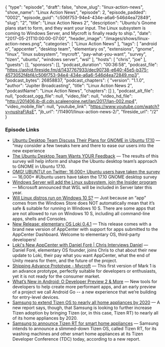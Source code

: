 {
  "type": "episode",
  "draft": false,
  "show_slug": "linux-action-news",
  "show_name": "Linux Action News",
  "episode": 2,
  "episode_padded": "0002",
  "episode_guid": "c506f753-94e4-434e-a6a6-546d4ea72849",
  "slug": "2",
  "title": "Linux Action News 2",
  "description": "Ubuntu's Gnome plans start to form, and they want your input. The Linux subsystem is coming to Windows Server, and Mycroft is finally ready to ship.",
  "date": "2017-05-21T10:00:00-07:00",
  "header_image": "/images/shows/linux-action-news.png",
  "categories": [
    "Linux Action News"
  ],
  "tags": [
    "android o",
    "appcenter",
    "desktop team",
    "elementary os",
    "extensions",
    "gnome",
    "linux",
    "linux subsystem",
    "mycroft",
    "pay-what-you-want",
    "survey",
    "tizen",
    "ubuntu",
    "windows server",
    "wsl"
  ],
  "hosts": [
    "chris",
    "joe"
  ],
  "guests": [],
  "sponsors": [],
  "podcast_duration": "00:36:58",
  "podcast_file": "https://aphid.fireside.fm/d/1437767933/dec90738-e640-45e5-b375-4573052f4bf4/c506f753-94e4-434e-a6a6-546d4ea72849.mp3",
  "podcast_bytes": 26858837,
  "podcast_chapters": {
    "version": "1.1.0",
    "author": "Jupiter Broadcasting",
    "title": "Linux Action News 2",
    "podcastName": "Linux Action News",
    "chapters": []
  },
  "podcast_alt_file": null,
  "podcast_ogg_file": null,
  "video_file": null,
  "video_hd_file": "http://201406.jb-dl.cdn.scaleengine.net/lan/2017/lan-002.mp4",
  "video_mobile_file": null,
  "youtube_link": "https://www.youtube.com/watch?v=nuslraFlAsE",
  "jb_url": "/114901/linux-action-news-2/",
  "fireside_url": "/2"
}


### Episode Links

  * [Ubuntu Desktop Team Discuss Their Plans for GNOME in Ubuntu 17.10](http://www.omgubuntu.co.uk/2017/05/ubuntu-switch-to-gnome-questions-answered "Ubuntu Desktop Team Discuss Their Plans for GNOME in Ubuntu 17.10") — “may consider a few tweaks here and there to ease our users into the new experience
  * [The Ubuntu Desktop Team Wants YOUR Feedback](http://www.omgubuntu.co.uk/2017/05/ubuntu-desktop-gnome-extensions-survey-1710 "The Ubuntu Desktop Team Wants YOUR Feedback") — The results of this survey will help inform and shape the Ubuntu desktop team’s approach to GNOME in Ubuntu 17.10.
  * [OMG! UBUNTU! on Twitter: 16,000+ Ubuntu users have taken the survey](https://twitter.com/omgubuntu/status/866270178216169472 "OMG! UBUNTU! on Twitter: 16,000+ Ubuntu users have taken the survey") — 16,000+ #Ubuntu users have taken the 17.10 GNOME desktop survey
  * [Windows Server will add the Linux subsystem, join the Insider program](https://arstechnica.com/information-technology/2017/05/windows-server-will-add-the-linux-subsystem-join-the-insider-program/ "Windows Server will add the Linux subsystem, join the Insider program") — Microsoft announced that WSL will be included in Server later this year.
  * [Will Linux distros run on Windows 10 S?](https://blogs.msdn.microsoft.com/commandline/2017/05/18/will-linux-distros-run-on-windows-10-s/ "Will Linux distros run on Windows 10 S?") — Just because an “app” comes from the Windows Store does NOT automatically mean that it’s safe & suitable for running in Windows 10 S. There are some apps that are not allowed to run on Windows 10 S, including all command-line apps, shells and Consoles. 
  * [New Release: elementary OS Loki 0.4.1](https://medium.com/elementaryos/new-release-elementary-os-loki-0-4-1-2a756549ee76 "New Release: elementary OS Loki 0.4.1") — This release comes with a brand new version of AppCenter with support for apps submitted to the AppCenter Dashboard. Welcome to elementary OS, third-party developers!
  * [Loki's New AppCenter with Daniel Foré | Chris Interviews Daniel](http://www.jupiterbroadcasting.com/114796/lokis-new-appcenter/ "Loki's New AppCenter with Daniel Foré | Chris Interviews Daniel") — Daniel Foré, elementary OS founder, joins Chris to chat about their new update to Loki, their pay what you want AppCenter, what the end of Unity means for them, and the future of the project. 
  * [Shipping Advance Prototype - Mycroft](https://mycroft.ai/shipping-advance-prototype/ "Shipping Advance Prototype - Mycroft") — This first version of Mark 1 is an advance prototype, perfectly suitable for developers or enthusiasts, yet it is not ready for the consumer market.
  * [What’s New in Android: O Developer Preview 2 & More](https://android-developers.googleblog.com/2017/05/whats-new-in-android-o-developer.html "What’s New in Android: O Developer Preview 2 & More") — New tools for developers to help create more performant apps, and an early preview of a project we call Android Go -- a new experience that we’re building for entry-level devices.
  * [Samsung to extend Tizen OS to nearly all home appliances by 2020](http://www.tizenexperts.com/2017/05/samsung-to-extend-tizen-os-to-nearly-all-home-appliances-by-2020/ "Samsung to extend Tizen OS to nearly all home appliances by 2020") — A new report says, though, that Samsung is looking to further increase Tizen adoption by bringing Tizen (or, in this case, Tizen RT) to nearly all of its home appliances by 2020.
  * [Samsung to announce Tizen RT for smart home appliances](http://www.tizenexperts.com/2017/05/samsung-announce-tizen-rt-smart-home-appliances/ "Samsung to announce Tizen RT for smart home appliances") — Samsung intends to announce a slimmed-down Tizen OS, called Tizen RT, for its washing machines and other smart home appliances at its Tizen Developer Conference (TDC) today, according to a new report. 


